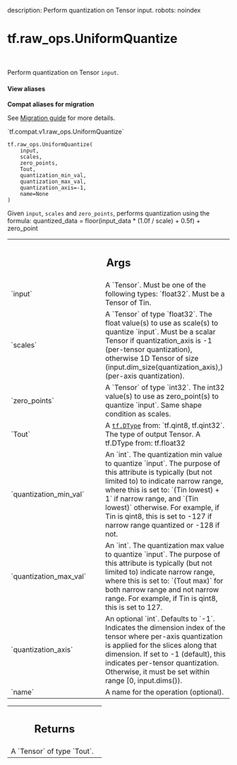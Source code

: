 description: Perform quantization on Tensor input.
robots: noindex

# tf.raw_ops.UniformQuantize

<!-- Insert buttons and diff -->

<table class="tfo-notebook-buttons tfo-api nocontent" align="left">

</table>



Perform quantization on Tensor `input`.


<section class="expandable">
  <h4 class="showalways">View aliases</h4>
  <p>
<b>Compat aliases for migration</b>
<p>See
<a href="https://www.tensorflow.org/guide/migrate">Migration guide</a> for
more details.</p>
<p>`tf.compat.v1.raw_ops.UniformQuantize`</p>
</p>
</section>

<pre class="devsite-click-to-copy prettyprint lang-py tfo-signature-link">
<code>tf.raw_ops.UniformQuantize(
    input,
    scales,
    zero_points,
    Tout,
    quantization_min_val,
    quantization_max_val,
    quantization_axis=-1,
    name=None
)
</code></pre>



<!-- Placeholder for "Used in" -->

Given `input`, `scales` and `zero_points`, performs quantization using the formula:
quantized_data = floor(input_data * (1.0f / scale) + 0.5f) + zero_point

<!-- Tabular view -->
 <table class="responsive fixed orange">
<colgroup><col width="214px"><col></colgroup>
<tr><th colspan="2"><h2 class="add-link">Args</h2></th></tr>

<tr>
<td>
`input`<a id="input"></a>
</td>
<td>
A `Tensor`. Must be one of the following types: `float32`.
Must be a Tensor of Tin.
</td>
</tr><tr>
<td>
`scales`<a id="scales"></a>
</td>
<td>
A `Tensor` of type `float32`.
The float value(s) to use as scale(s) to quantize `input`.
Must be a scalar Tensor if quantization_axis is -1 (per-tensor quantization), otherwise 1D Tensor of size (input.dim_size(quantization_axis),) (per-axis quantization).
</td>
</tr><tr>
<td>
`zero_points`<a id="zero_points"></a>
</td>
<td>
A `Tensor` of type `int32`.
The int32 value(s) to use as zero_point(s) to quantize `input`.
Same shape condition as scales.
</td>
</tr><tr>
<td>
`Tout`<a id="Tout"></a>
</td>
<td>
A <a href="../../tf/dtypes/DType.md"><code>tf.DType</code></a> from: `tf.qint8, tf.qint32`.
The type of output Tensor. A tf.DType from: tf.float32
</td>
</tr><tr>
<td>
`quantization_min_val`<a id="quantization_min_val"></a>
</td>
<td>
An `int`.
The quantization min value to quantize `input`.
The purpose of this attribute is typically (but not limited to) to indicate narrow range, where this is set to:
`(Tin lowest) + 1` if narrow range, and `(Tin lowest)` otherwise.
For example, if Tin is qint8, this is set to -127 if narrow range quantized or -128 if not.
</td>
</tr><tr>
<td>
`quantization_max_val`<a id="quantization_max_val"></a>
</td>
<td>
An `int`.
The quantization max value to quantize `input`.
The purpose of this attribute is typically (but not limited to) indicate narrow range, where this is set to:
`(Tout max)` for both narrow range and not narrow range.
For example, if Tin is qint8, this is set to 127.
</td>
</tr><tr>
<td>
`quantization_axis`<a id="quantization_axis"></a>
</td>
<td>
An optional `int`. Defaults to `-1`.
Indicates the dimension index of the tensor where per-axis quantization is applied for the slices along that dimension.
If set to -1 (default), this indicates per-tensor quantization. Otherwise, it must be set within range [0, input.dims()).
</td>
</tr><tr>
<td>
`name`<a id="name"></a>
</td>
<td>
A name for the operation (optional).
</td>
</tr>
</table>



<!-- Tabular view -->
 <table class="responsive fixed orange">
<colgroup><col width="214px"><col></colgroup>
<tr><th colspan="2"><h2 class="add-link">Returns</h2></th></tr>
<tr class="alt">
<td colspan="2">
A `Tensor` of type `Tout`.
</td>
</tr>

</table>

